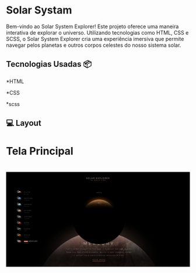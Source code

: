
# Solar Systam

Bem-vindo ao Solar System Explorer! Este projeto oferece uma maneira interativa de explorar o universo. Utilizando tecnologias como HTML, CSS e SCSS, o Solar System Explorer cria uma experiência imersiva que permite navegar pelos planetas e outros corpos celestes do nosso sistema solar.







## Tecnologias Usadas 📦

*HTML

*CSS

*scss

## 💻 Layout
<h1> Tela Principal <h1>

<div>
  <img src='./readmePhoto/photo.jpeg'>
<div>

